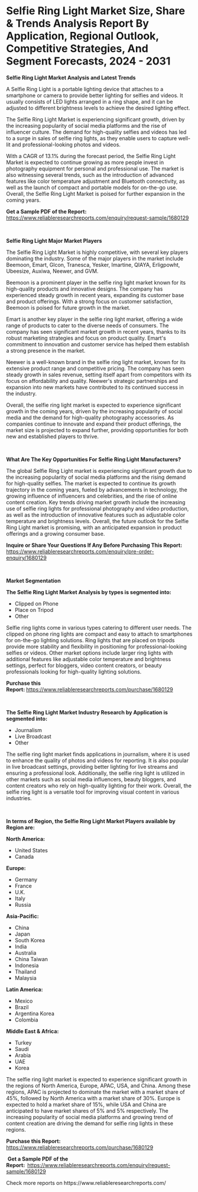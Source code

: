 <p><h1>Selfie Ring Light Market Size, Share & Trends Analysis Report By Application, Regional Outlook, Competitive Strategies, And Segment Forecasts, 2024 - 2031</h1></p><p><strong>Selfie Ring Light Market Analysis and Latest Trends</strong></p>
<p><p>A Selfie Ring Light is a portable lighting device that attaches to a smartphone or camera to provide better lighting for selfies and videos. It usually consists of LED lights arranged in a ring shape, and it can be adjusted to different brightness levels to achieve the desired lighting effect.</p><p>The Selfie Ring Light Market is experiencing significant growth, driven by the increasing popularity of social media platforms and the rise of influencer culture. The demand for high-quality selfies and videos has led to a surge in sales of selfie ring lights, as they enable users to capture well-lit and professional-looking photos and videos.</p><p>With a CAGR of 13.1% during the forecast period, the Selfie Ring Light Market is expected to continue growing as more people invest in photography equipment for personal and professional use. The market is also witnessing several trends, such as the introduction of advanced features like color temperature adjustment and Bluetooth connectivity, as well as the launch of compact and portable models for on-the-go use. Overall, the Selfie Ring Light Market is poised for further expansion in the coming years.</p></p>
<p><strong>Get a Sample PDF of the Report:&nbsp;</strong> <a href="https://www.reliableresearchreports.com/enquiry/request-sample/1680129">https://www.reliableresearchreports.com/enquiry/request-sample/1680129</a></p>
<p>&nbsp;</p>
<p><strong>Selfie Ring Light Major Market Players</strong></p>
<p><p>The Selfie Ring Light Market is highly competitive, with several key players dominating the industry. Some of the major players in the market include Beemoon, Emart, Glcon, Tranesca, Yesker, Imartine, QIAYA, Erligpowht, Ubeesize, Auxiwa, Neewer, and GVM.</p><p>Beemoon is a prominent player in the selfie ring light market known for its high-quality products and innovative designs. The company has experienced steady growth in recent years, expanding its customer base and product offerings. With a strong focus on customer satisfaction, Beemoon is poised for future growth in the market.</p><p>Emart is another key player in the selfie ring light market, offering a wide range of products to cater to the diverse needs of consumers. The company has seen significant market growth in recent years, thanks to its robust marketing strategies and focus on product quality. Emart's commitment to innovation and customer service has helped them establish a strong presence in the market.</p><p>Neewer is a well-known brand in the selfie ring light market, known for its extensive product range and competitive pricing. The company has seen steady growth in sales revenue, setting itself apart from competitors with its focus on affordability and quality. Neewer's strategic partnerships and expansion into new markets have contributed to its continued success in the industry.</p><p>Overall, the selfie ring light market is expected to experience significant growth in the coming years, driven by the increasing popularity of social media and the demand for high-quality photography accessories. As companies continue to innovate and expand their product offerings, the market size is projected to expand further, providing opportunities for both new and established players to thrive.</p></p>
<p>&nbsp;</p>
<p><strong>What Are The Key Opportunities For Selfie Ring Light Manufacturers?</strong></p>
<p><p>The global Selfie Ring Light market is experiencing significant growth due to the increasing popularity of social media platforms and the rising demand for high-quality selfies. The market is expected to continue its growth trajectory in the coming years, fueled by advancements in technology, the growing influence of influencers and celebrities, and the rise of online content creation. Key trends driving market growth include the increasing use of selfie ring lights for professional photography and video production, as well as the introduction of innovative features such as adjustable color temperature and brightness levels. Overall, the future outlook for the Selfie Ring Light market is promising, with an anticipated expansion in product offerings and a growing consumer base.</p></p>
<p><strong>Inquire or Share Your Questions If Any Before Purchasing This Report:</strong> <a href="https://www.reliableresearchreports.com/enquiry/pre-order-enquiry/1680129">https://www.reliableresearchreports.com/enquiry/pre-order-enquiry/1680129</a></p>
<p>&nbsp;</p>
<p><strong>Market Segmentation</strong></p>
<p><strong>The Selfie Ring Light Market Analysis by types is segmented into:</strong></p>
<p><ul><li>Clipped on Phone</li><li>Place on Tripod</li><li>Other</li></ul></p>
<p><p>Selfie ring lights come in various types catering to different user needs. The clipped on phone ring lights are compact and easy to attach to smartphones for on-the-go lighting solutions. Ring lights that are placed on tripods provide more stability and flexibility in positioning for professional-looking selfies or videos. Other market options include larger ring lights with additional features like adjustable color temperature and brightness settings, perfect for bloggers, video content creators, or beauty professionals looking for high-quality lighting solutions.</p></p>
<p><strong>Purchase this Report:&nbsp;</strong><a href="https://www.reliableresearchreports.com/purchase/1680129">https://www.reliableresearchreports.com/purchase/1680129</a></p>
<p>&nbsp;</p>
<p><strong>The Selfie Ring Light Market Industry Research by Application is segmented into:</strong></p>
<p><ul><li>Journalism</li><li>Live Broadcast</li><li>Other</li></ul></p>
<p><p>The selfie ring light market finds applications in journalism, where it is used to enhance the quality of photos and videos for reporting. It is also popular in live broadcast settings, providing better lighting for live streams and ensuring a professional look. Additionally, the selfie ring light is utilized in other markets such as social media influencers, beauty bloggers, and content creators who rely on high-quality lighting for their work. Overall, the selfie ring light is a versatile tool for improving visual content in various industries.</p></p>
<p>&nbsp;</p>
<p><strong>In terms of Region, the Selfie Ring Light Market Players available by Region are:</strong></p>
<p>
    <p> <strong> North America: </strong>
        <ul>
            <li>United States</li>
            <li>Canada</li>
        </ul>
        </p> 
    <p> <strong> Europe: </strong>
        <ul>
            <li>Germany</li>
            <li>France</li>
            <li>U.K.</li>
            <li>Italy</li>
            <li>Russia</li>
        </ul>
        </p> 
    <p> <strong> Asia-Pacific: </strong>
        <ul>
            <li>China</li>
            <li>Japan</li>
            <li>South Korea</li>
            <li>India</li>
            <li>Australia</li>
            <li>China Taiwan</li>
            <li>Indonesia</li>
            <li>Thailand</li>
            <li>Malaysia</li>
        </ul>
        </p> 
    <p> <strong> Latin America: </strong>
        <ul>
            <li>Mexico</li>
            <li>Brazil</li>
            <li>Argentina Korea</li>
            <li>Colombia</li>
        </ul>
        </p> 
    <p> <strong> Middle East & Africa: </strong>
        <ul>
            <li>Turkey</li>
            <li>Saudi</li>
            <li>Arabia</li>
            <li>UAE</li>
            <li>Korea</li>
        </ul>
    </p>
    </p>
<p><p>The selfie ring light market is expected to experience significant growth in the regions of North America, Europe, APAC, USA, and China. Among these regions, APAC is projected to dominate the market with a market share of 45%, followed by North America with a market share of 30%. Europe is expected to hold a market share of 15%, while USA and China are anticipated to have market shares of 5% and 5% respectively. The increasing popularity of social media platforms and growing trend of content creation are driving the demand for selfie ring lights in these regions.</p></p>
<p><strong>Purchase this Report: </strong><a href="https://www.reliableresearchreports.com/purchase/1680129">https://www.reliableresearchreports.com/purchase/1680129</a></p>
<p>&nbsp;<strong>Get a Sample PDF of the Report:&nbsp;&nbsp;</strong><a href="https://www.reliableresearchreports.com/enquiry/request-sample/1680129">https://www.reliableresearchreports.com/enquiry/request-sample/1680129</a></p>
<p><strong></strong></p>
<p>Check more reports on https://www.reliableresearchreports.com/</p>